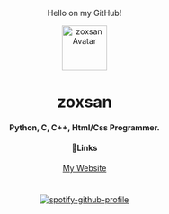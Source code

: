 <div align="center">
<p>Hello on my GitHub!</p>
    <img src="https://cdn.discordapp.com/avatars/899402485645606933/981afb7f2018656e617f6e7024596f98.webp?size=2048" alt="zoxsan Avatar" width="80" height="80">
  </a>
  <h1 align="center">zoxsan</h1>
<h4>Python, C, C++, Html/Css Programmer. </h4>
<h4>🔗Links</h4>
<a href="https://zoxsan.ml">My Website</a><br>


#
[![spotify-github-profile](https://spotify-github-profile.vercel.app/api/view?uid=31em6v4262e3p72vn3oiqved3zbq&cover_image=false&theme=default&show_offline=false&background_color=121212&bar_color=53b14f&bar_color_cover=false)](https://spotify-github-profile.vercel.app/api/view?uid=31em6v4262e3p72vn3oiqved3zbq&redirect=true)
